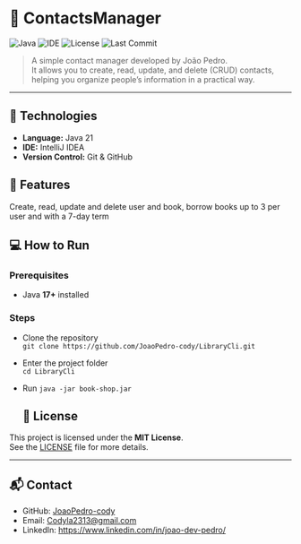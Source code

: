 # 📇 ContactsManager

![Java](https://img.shields.io/badge/Java-17-red)
![IDE](https://img.shields.io/badge/IDE-IntelliJ%20IDEA-blueviolet)
![License](https://img.shields.io/badge/License-MIT-green)
![Last Commit](https://img.shields.io/github/last-commit/JoaoPedro-cody/ContactsManager)

> A simple contact manager developed by João Pedro.  
> It allows you to create, read, update, and delete (CRUD) contacts, helping you organize people’s information in a practical way.

---

## 🚀 Technologies

- **Language:** Java 21  
- **IDE:** IntelliJ IDEA  
- **Version Control:** Git & GitHub  

## 🧰 Features

Create, read, update and delete user and book, borrow books up to 3 per user and with a 7-day term

## 💻 How to Run

### Prerequisites
- Java **17+** installed

### Steps
- Clone the repository  
  `git clone https://github.com/JoaoPedro-cody/LibraryCli.git`

- Enter the project folder  
  `cd LibraryCli`

- Run 
  `java -jar book-shop.jar`

  ## 📜 License

This project is licensed under the **MIT License**.  
See the [LICENSE](LICENSE) file for more details.  

---

## 📬 Contact

- GitHub: [JoaoPedro-cody](https://github.com/JoaoPedro-cody)  
- Email: Codyla2313@gmail.com  
- LinkedIn: https://www.linkedin.com/in/joao-dev-pedro/  
